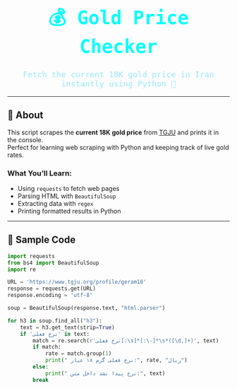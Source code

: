 <div align="center">

<h1 style="font-family:monospace; color:#00FFFF; font-size:42px;">
💰 Gold Price Checker
</h1>

<p style="font-family:monospace; font-size:18px; color:#9be7ff;">
Fetch the current 18K gold price in Iran instantly using Python 🚀
</p>

</div>

---

## 📝 About

This script scrapes the **current 18K gold price** from [TGJU](https://www.tgju.org/profile/geram18) and prints it in the console.  
Perfect for learning web scraping with Python and keeping track of live gold rates.

### What You’ll Learn:
- Using `requests` to fetch web pages  
- Parsing HTML with `BeautifulSoup`  
- Extracting data with `regex`  
- Printing formatted results in Python  

---

## 📄 Sample Code

```python
import requests
from bs4 import BeautifulSoup
import re

URL = 'https://www.tgju.org/profile/geram18'
response = requests.get(URL)
response.encoding = 'utf-8'

soup = BeautifulSoup(response.text, "html.parser")

for h3 in soup.find_all("h3"):
    text = h3.get_text(strip=True)
    if 'نرخ فعلی' in text:
        match = re.search(r'نرخ فعلی[:\s]*[:\-]*\s*([\d,]+)', text)
        if match:
            rate = match.group(1)
            print(" نرخ فعلی گرم ۱۸ عیار:", rate, "ریال")
        else:
            print(" نرخ پیدا نشد داخل متن:", text)
        break
